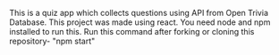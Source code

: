 This is a quiz app which collects questions using API from Open Trivia Database.
This project was made using react.
You need node and npm installed to run this. 
Run this command after forking or cloning this repository-
"npm start"
